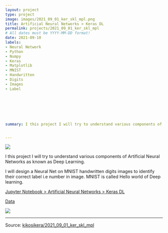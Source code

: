 ```yaml
---
layout: project
type: project
image: images/2021_09_01_ker_skl_mpl.png
title: Artificial Neural Networks > Keras DL
permalink: projects/2021_09_01_ker_skl_mpl
# All dates must be YYYY-MM-DD format!
date: 2021-09-10
labels:
- Neural Network
- Python
- Numpy
- Keras
- Matplotlib
- MNIST
- Handwritten
- Digits
- Images
- Label







summary: I this project I will try to understand various components of Artificial Neural Networks as known as Deep Learning.


---
```


<img class="ui image" src="{{ site.baseurl }}/images/2021_09_01_ker_skl_mpl_pannel.png">

I this project I will try to understand various components of Artificial Neural Networks as known as Deep Learning.

I will design a Neural Net on MNIST handwritten digits images to identify their correct label i.e number in image. MNIST is called Hello world of Deep learning.


[Jupyter Notebook > Artificial Neural Networks > Keras DL](https://colab.research.google.com/gist/kikosikera/4efdc2761aa34ce4620787b3738cfa50/2021_09_01_ker_skl_mpl.ipynb?authuser=5)

[Data](https://github.com/kikosikera/2021_09_01_ker_skl_mpl/tree/master/data)

<img class="ui image" src="{{ site.baseurl }}/images/2021_09_01_ker_skl_mpl_digits.png"/>



<hr>

Source: <a href="https://github.com/kikosikera/2021_09_01_ker_skl_mpl/tree/main/"><i class="large github icon"></i>kikosikera/2021_09_01_ker_skl_mpl</a>
